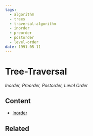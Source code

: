 ```yaml
---
tags:
  - algorithm
  - trees
  - traversal-algorithm
  - inorder
  - preorder
  - postorder
  - level-order
date: 1991-05-11
---
```


Tree-Traversal
=========

*Inorder, Preorder, Postorder, Level Order*

Content
---------------

* [Inorder](./Inorder/Inorder.MD)


Related
----------------------------



